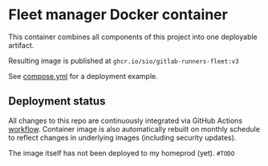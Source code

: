# Fleet manager Docker container

This container combines all components of this project into one deployable
artifact.

Resulting image is published at `ghcr.io/sio/gitlab-runners-fleet:v3`

See [compose.yml](compose.yml) for a deployment example.

## Deployment status

All changes to this repo are continuously integrated via GitHub Actions
[workflow](../.github/workflows/container.yml).
Container image is also automatically rebuilt on monthly schedule to reflect
changes in underlying images (including security updates).

The image itself has not been deployed to my homeprod (yet). `#TODO`
